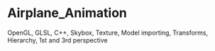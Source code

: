 # Airplane_Animation
OpenGL, GLSL, C++, Skybox, Texture, Model importing, Transforms, Hierarchy, 1st and 3rd perspective
